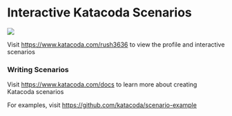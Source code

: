 # Interactive Katacoda Scenarios

[![](http://shields.katacoda.com/katacoda/rush3636/count.svg)](https://www.katacoda.com/rush3636 "Get your profile on Katacoda.com")

Visit https://www.katacoda.com/rush3636 to view the profile and interactive scenarios

### Writing Scenarios
Visit https://www.katacoda.com/docs to learn more about creating Katacoda scenarios

For examples, visit https://github.com/katacoda/scenario-example
